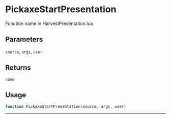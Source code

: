 # PickaxeStartPresentation
Function name in HarvestPresentation.lua
## Parameters
`source`, `args`, `user`
## Returns
`none`
## Usage
```lua
function PickaxeStartPresentation(source, args, user)
```
---
